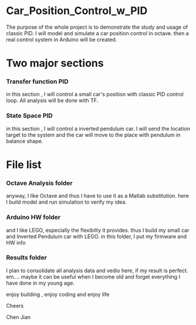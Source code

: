 # Car_Position_Control_w_PID
The purpose of the whole project is to demonstrate the study and usage of classic PID. I will model and simulate a car position control in octave.   then a real control system in Arduino will be created.

# Two major sections
### Transfer function PID
in this section , I will control a small car's position with classic PID control loop. All analysis will be done with TF. 

### State Space PID
in this section , I will control a inverted pendulum car.  I will send the location target to the system and the car will move to the place with pendulum in balance shape. 


# File list 

### Octave Analysis folder
anyway, I like Octave and thus I have to use it as a Matlab substitution.  here I build model and run simulation to verify my idea. 

### Arduino HW folder
and I like LEGO, especially the flexibilty it provides. thus I build my small car and Inverted Pendulum car with LEGO.  in this folder, I put my firmware and HW info

### Results folder
I plan to consolidate all analysis data and vedio here, if my result is perfect.    em.... maybe it can be useful when I become old and forget everything I have done in my young age. 

enjoy building , enjoy coding and enjoy life

Cheers    

Chen Jian

